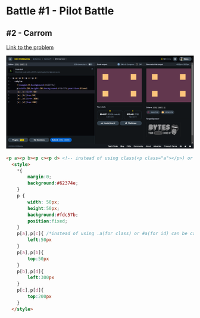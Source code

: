 # Battle #1 - Pilot Battle

## #2 - Carrom

[Link to the problem](https://cssbattle.dev/play/2)

![result](./img/2-carrom.png)

```html
<p a><p b><p c><p d> <!-- instead of using class(<p class="a"></p>) or id(<p id="a">) simply uses <p a></p> or <p> -->
  <style>
    *{
        margin:0;
        background:#62374e;
    }
    p {
        width: 50px;
        height:50px;
        background:#fdc57b;
        position:fixed;
    }  
    p[a],p[c]{ /*instead of using .a(for class) or #a(for id) can be called p[a] with p tag or just [a] with square brackets*/
        left:50px
    } 
    p[a],p[b]{
        top:50px
    }
    p[b],p[d]{
        left:300px
    }
    p[c],p[d]{
        top:200px
    }
  </style>
```